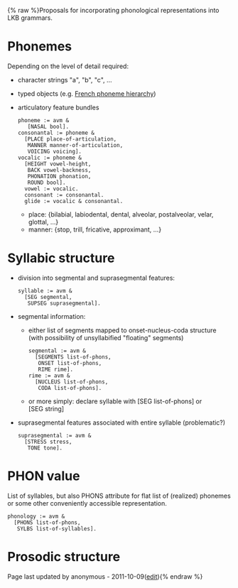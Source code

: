 {% raw %}Proposals for incorporating phonological representations into LKB
grammars.

# Phonemes

Depending on the level of detail required:

- character strings "a", "b", "c", …
- typed objects (e.g. [French phoneme
hierarchy](../PhonologyTop_FrenchPhonemes))
- articulatory feature bundles
  
      phoneme := avm &
         [NASAL bool].
      consonantal := phoneme &
        [PLACE place-of-articulation,
         MANNER manner-of-articulation,
         VOICING voicing].
      vocalic := phoneme &
        [HEIGHT vowel-height,
         BACK vowel-backness,
         PHONATION phonation,
         ROUND bool].   
        vowel := vocalic.
        consonant := consonantal.
        glide := vocalic & consonantal.
  
  - place: {bilabial, labiodental, dental, alveolar, postalveolar,
velar, glottal, …}
  - manner: {stop, trill, fricative, approximant, …}

# Syllabic structure

- division into segmental and suprasegmental features:
  
      syllable := avm &
        [SEG segmental,
         SUPSEG suprasegmental].
- segmental information:
  - either list of segments mapped to onset-nucleus-coda structure
(with possibility of unsyllabified "floating" segments)
    
        segmental := avm &
          [SEGMENTS list-of-phons,
           ONSET list-of-phons,
           RIME rime].
        rime := avm &
          [NUCLEUS list-of-phons,
           CODA list-of-phons].
  - or more simply: declare syllable with \[SEG list-of-phons\] or
\[SEG string\]
- suprasegmental features associated with entire syllable
(problematic?)
  
      suprasegmental := avm &
        [STRESS stress,
         TONE tone].

# PHON value

List of syllables, but also PHONS attribute for flat list of (realized)
phonemes or some other conveniently accessible representation.

    phonology := avm &
      [PHONS list-of-phons,
       SYLBS list-of-syllables].

# Prosodic structure

Page last updated by anonymous - 2011-10-09([edit](https://github.com/delph-in/docs/wiki/PhonologyTop/_edit)){% endraw %}